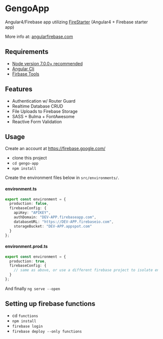 # GengoApp

Angular4/Firebase app utilizing [FireStarter](https://github.com/codediodeio/angular-firestarter) (Angular4 + Firebase starter app)

More info at: [angularfirebase.com](https://angularfirebase.com/)

## Requirements

- [Node version 7.0.0+ recommended](https://github.com/riywo/ndenv)
- [Angular Cli](https://cli.angular.io/)
- [Firbase Tools](https://github.com/firebase/firebase-tools)

## Features

- Authentication w/ Router Guard
- Realtime Database CRUD
- File Uploads to Firebase Storage
- SASS + Bulma + FontAwesome
- Reactive Form Validation

## Usage

Create an account at https://firebase.google.com/

- clone this project
- `cd gengo-app`
- `npm install`

Create the environment files below in `src/environments/`.

#### environment.ts
```typescript
export const environment = {
  production: false,
  firebaseConfig: {
    apiKey: "APIKEY",
    authDomain: "DEV-APP.firebaseapp.com",
    databaseURL: "https://DEV-APP.firebaseio.com",
    storageBucket: "DEV-APP.appspot.com"
  }
};
```
#### environment.prod.ts
```typescript
export const environment = {
  production: true,
  firebaseConfig: {
    // same as above, or use a different firebase project to isolate environments
  }
};
```

And finally `ng serve --open`

## Setting up firebase functions

- cd `functions`
- `npm install`
- `firebase login`
- `firebase deploy --only functions`
